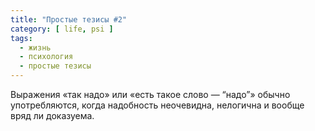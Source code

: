```yaml
---
title: "Простые тезисы #2"
category: [ life, psi ]
tags:
  - жизнь
  - психология
  - простые тезисы
---
```

Выражения «так надо» или «есть такое слово — “надо”» обычно употребляются, когда надобность неочевидна, нелогична и вообще вряд ли доказуема.

